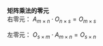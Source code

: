 **矩阵乘法的零元**    
右零元： $A_{m\times n}\cdot O_{n\times s}    
=O_{m\times s}$     
    
左零元： $O_{s\times m}\cdot A_{m\times n}    
=O_{s\times n}$     
